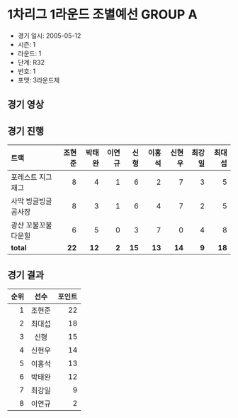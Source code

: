# 1차리그 1라운드 조별예선 GROUP A

- 경기 일시: 2005-05-12
- 시즌: 1
- 라운드: 1
- 단계: R32
- 번호: 1
- 포맷: 3라운드제





## 경기 영상
## 경기 진행

| 트랙 | 조현준 | 박태완 | 이연규 | 신형 | 이홍석 | 신현우 | 최강일 | 최대섭 |
|:---|---:|---:|---:|---:|---:|---:|---:|---:|
| 포레스트 지그재그 | 8 | 4 | 1 | 6 | 2 | 7 | 3 | 5 |
| 사막 빙글빙글 공사장 | 8 | 3 | 1 | 6 | 4 | 7 | 2 | 5 |
| 광산 꼬불꼬불 다운힐 | 6 | 5 | 0 | 3 | 7 | 0 | 4 | 8 |
| __total__ | __22__ | __12__ | __2__ | __15__ | __13__ | __14__ | __9__ | __18__ |




## 경기 결과

| 순위 | 선수 | 포인트 |
|---:|:---:|---:|
| 1 | 조현준 | 22 |
| 2 | 최대섭 | 18 |
| 3 | 신형 | 15 |
| 4 | 신현우 | 14 |
| 5 | 이홍석 | 13 |
| 6 | 박태완 | 12 |
| 7 | 최강일 | 9 |
| 8 | 이연규 | 2 |

